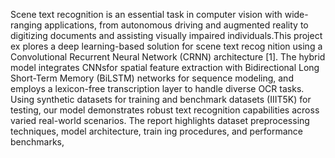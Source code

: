 Scene text recognition is an essential task in computer
 vision with wide-ranging applications, from autonomous
 driving and augmented reality to digitizing documents
 and assisting visually impaired individuals.This project ex
plores a deep learning-based solution for scene text recog
nition using a Convolutional Recurrent Neural Network
 (CRNN) architecture [1]. The hybrid model integrates
 CNNsfor spatial feature extraction with Bidirectional Long
 Short-Term Memory (BiLSTM) networks for sequence
 modeling, and employs a lexicon-free transcription layer
 to handle diverse OCR tasks. Using synthetic datasets
 for training and benchmark datasets (IIIT5K) for testing,
 our model demonstrates robust text recognition capabilities
 across varied real-world scenarios. The report highlights
 dataset preprocessing techniques, model architecture, train
ing procedures, and performance benchmarks,
